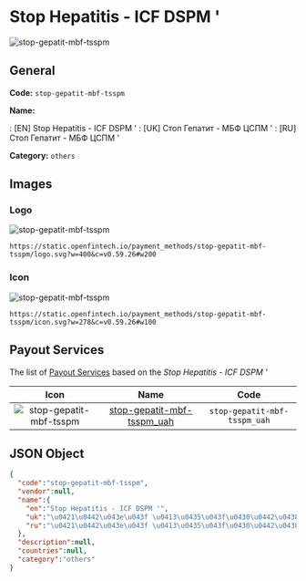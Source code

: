 
# Stop Hepatitis - ICF DSPM ' 
![stop-gepatit-mbf-tsspm](https://static.openfintech.io/payment_methods/stop-gepatit-mbf-tsspm/logo.svg?w=400&c=v0.59.26#w200)  

## General 
**Code:** `stop-gepatit-mbf-tsspm` 
 
**Name:** 
 
:	[EN] Stop Hepatitis - ICF DSPM ' 
:	[UK] Стоп Гепатит - МБФ ЦСПМ ' 
:	[RU] Стоп Гепатит - МБФ ЦСПМ ' 
 
**Category:** `others` 
 

## Images 

### Logo 
![stop-gepatit-mbf-tsspm](https://static.openfintech.io/payment_methods/stop-gepatit-mbf-tsspm/logo.svg?w=400&c=v0.59.26#w200)  

```
https://static.openfintech.io/payment_methods/stop-gepatit-mbf-tsspm/logo.svg?w=400&c=v0.59.26#w200
```  

### Icon 
![stop-gepatit-mbf-tsspm](https://static.openfintech.io/payment_methods/stop-gepatit-mbf-tsspm/icon.svg?w=278&c=v0.59.26#w100)  

```
https://static.openfintech.io/payment_methods/stop-gepatit-mbf-tsspm/icon.svg?w=278&c=v0.59.26#w100
```  

## Payout Services 
 
The list of [Payout Services](/payout-services/) based on the _Stop Hepatitis - ICF DSPM '_ 

|Icon|Name|Code| 
|:---:|:---:|:---:| 
|![stop-gepatit-mbf-tsspm](https://static.openfintech.io/payout_methods/stop-gepatit-mbf-tsspm/icon.png?w=278&c=v0.59.26#w40) |[stop-gepatit-mbf-tsspm_uah](/payout-services/stop-gepatit-mbf-tsspm_uah/)|`stop-gepatit-mbf-tsspm_uah`| 
 

## JSON Object 

```json
{
  "code":"stop-gepatit-mbf-tsspm",
  "vendor":null,
  "name":{
    "en":"Stop Hepatitis - ICF DSPM '",
    "uk":"\u0421\u0442\u043e\u043f \u0413\u0435\u043f\u0430\u0442\u0438\u0442 - \u041c\u0411\u0424 \u0426\u0421\u041f\u041c '",
    "ru":"\u0421\u0442\u043e\u043f \u0413\u0435\u043f\u0430\u0442\u0438\u0442 - \u041c\u0411\u0424 \u0426\u0421\u041f\u041c '"
  },
  "description":null,
  "countries":null,
  "category":"others"
}
```  
